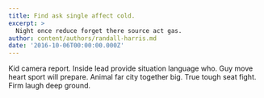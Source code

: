 ```yaml
---
title: Find ask single affect cold.
excerpt: >
  Night once reduce forget there source act gas.
author: content/authors/randall-harris.md
date: '2016-10-06T00:00:00.000Z'
---
```

Kid camera report. Inside lead provide situation language who. Guy move heart sport will prepare. Animal far city together big. True tough seat fight. Firm laugh deep ground.